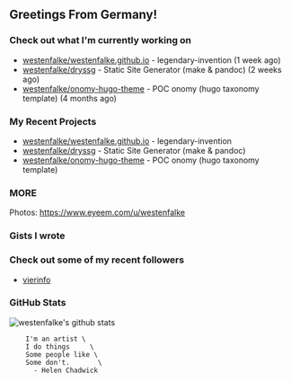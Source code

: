 ## Greetings From Germany!

### Check out what I'm currently working on

- [westenfalke/westenfalke.github.io](https://github.com/westenfalke/westenfalke.github.io) - legendary-invention (1 week ago)
- [westenfalke/dryssg](https://github.com/westenfalke/dryssg) - Static Site Generator (make &amp; pandoc) (2 weeks ago)
- [westenfalke/onomy-hugo-theme](https://github.com/westenfalke/onomy-hugo-theme) - POC onomy (hugo taxonomy template)  (4 months ago)

### My Recent Projects

- [westenfalke/westenfalke.github.io](https://github.com/westenfalke/westenfalke.github.io) - legendary-invention
- [westenfalke/dryssg](https://github.com/westenfalke/dryssg) - Static Site Generator (make &amp; pandoc)
- [westenfalke/onomy-hugo-theme](https://github.com/westenfalke/onomy-hugo-theme) - POC onomy (hugo taxonomy template) 

### MORE 
Photos: https://www.eyeem.com/u/westenfalke

### Gists I wrote


### Check out some of my recent followers

- [vierinfo](https://github.com/vierinfo)

### GitHub Stats
![westenfalke's github stats](https://github-readme-stats.vercel.app/api?username=westenfalke&count_private=true&hide_title=true)

```vim 
    I'm an artist \
    I do things     \
    Some people like \
    Some don't.       \
      - Helen Chadwick
```
